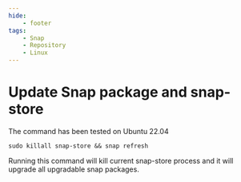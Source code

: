 ```yaml
---
hide:
    - footer
tags:
    - Snap
    - Repository
    - Linux
---
```

# Update Snap package and snap-store

The command has been tested on Ubuntu 22.04  

`sudo killall snap-store && snap refresh`

Running this command will kill current snap-store process and it will upgrade all upgradable snap packages.
